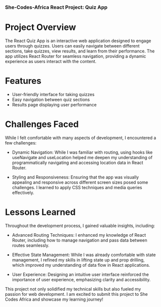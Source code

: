 ### She-Codes-Africa React Project: Quiz App

# Project Overview
The React Quiz App is an interactive web application designed to engage users through quizzes. Users can easily navigate between different sections, take quizzes, view results, and learn from their performance. The app utilizes React Router for seamless navigation, providing a dynamic experience as users interact with the content.

# Features
 - User-friendly interface for taking quizzes
 - Easy navigation between quiz sections
 - Results page displaying user performance

# Challenges Faced
While I felt comfortable with many aspects of development, I encountered a few challenges:

* Dynamic Navigation: While I was familiar with routing, using hooks like useNavigate and useLocation helped me deepen my understanding of programmatically navigating and accessing location data in React Router.

* Styling and Responsiveness: Ensuring that the app was visually appealing and responsive across different screen sizes posed some challenges. I learned to apply CSS techniques and media queries effectively.

# Lessons Learned
Throughout the development process, I gained valuable insights, including:

+ Advanced Routing Techniques: I enhanced my knowledge of React Router, including how to manage navigation and pass data between routes seamlessly.

+ Effective State Management: While I was already comfortable with state management, I refined my skills in lifting state up and prop drilling, which improved my understanding of data flow in React applications.

+ User Experience: Designing an intuitive user interface reinforced the importance of user experience, emphasizing clarity and accessibility.

This project not only solidified my technical skills but also fueled my passion for web development. I am excited to submit this project to She Codes Africa and showcase my learning journey!

